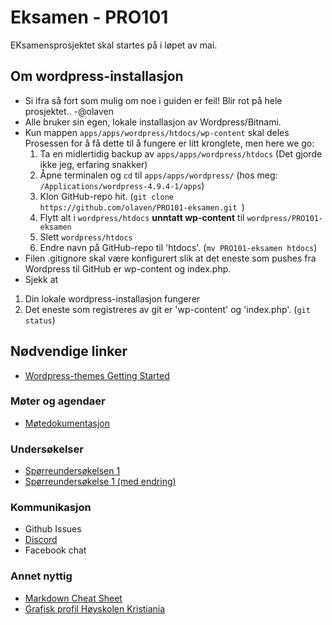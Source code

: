 # Eksamen - PRO101

EKsamensprosjektet skal startes på i løpet av mai.

## Om wordpress-installasjon 
* Si ifra så fort som mulig om noe i guiden er feil! Blir rot på hele prosjektet.. -@olaven
* Alle bruker sin egen, lokale installasjon av Wordpress/Bitnami. 
* Kun mappen ```apps/apps/wordpress/htdocs/wp-content``` skal deles
Prosessen for å få dette til å fungere er litt kronglete, men here we go: 
  1. Ta en midlertidig backup av ```apps/apps/wordpress/htdocs``` (Det gjorde ikke jeg, erfaring snakker) 
  2. Åpne terminalen og ```cd``` til ```apps/apps/wordpress/``` (hos meg: ```/Applications/wordpress-4.9.4-1/apps```) 
  3. Klon GitHub-repo hit. (```git clone https://github.com/olaven/PRO101-eksamen.git ```)
  4. Flytt alt i ```wordpress/htdocs``` __unntatt wp-content__ til ```wordpress/PRO101-eksamen```
  5. Slett ```wordpress/htdocs```
  6. Endre navn på GitHub-repo til 'htdocs'. (```mv PRO101-eksamen htdocs```)
 * Filen .gitignore skal være konfigurert slik at det eneste som pushes fra Wordpress til GitHub er wp-content og index.php.
 * Sjekk at 
  1. Din lokale wordpress-installasjon fungerer
  2. Det eneste som registreres av git er 'wp-content' og 'index.php'. (```git status```) 

## Nødvendige linker

* [Wordpress-themes Getting Started](https://developer.wordpress.org/themes/getting-started/who-should-read-this-handbook/)

### Møter og agendaer

* [Møtedokumentasjon](https://docs.google.com/document/d/1FUXLOJg794F6NIIu2mLVjFSWY7_rolldiPLHSG068us/edit)

### Undersøkelser

* [Spørreundersøkelsen 1](https://docs.google.com/forms/d/15b7D72Gg4rgdub0f1uqU4CA9Ao_-V0SKcULedAaiVB8/edit)
* [Spørreundersøkelse 1 (med endring)](https://docs.google.com/forms/d/1UR7eo3kX0v_yvSnWNsZMbWUsGRVToseopP5vBos-1L8/edit)

### Kommunikasjon

* Github Issues
* [Discord](https://discord.gg/FgPVHz)
* Facebook chat

### Annet nyttig

* [Markdown Cheat Sheet](https://github.com/adam-p/markdown-here/wiki/Markdown-Cheatsheet#links)
* [Grafisk profil Høyskolen Kristiania](http://designmanual.kristiania.no/)
